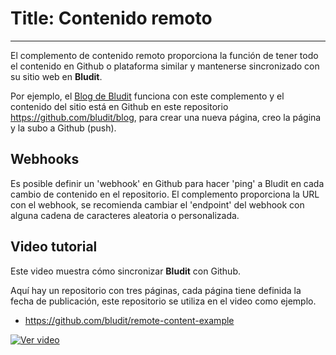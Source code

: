 # Title: Contenido remoto
<!-- Position: 1 -->
---
El complemento de contenido remoto proporciona la función de tener todo el contenido en Github o plataforma similar y mantenerse sincronizado con su sitio web en **Bludit**.

Por ejemplo, el [Blog de Bludit](https://blog.bludit.com) funciona con este complemento y el contenido del sitio está en Github en este repositorio https://github.com/bludit/blog, para crear una nueva página, creo la página y la subo a Github (push).

## Webhooks
Es posible definir un 'webhook' en Github para hacer 'ping' a Bludit en cada cambio de contenido en el repositorio. El complemento proporciona la URL con el webhook, se recomienda cambiar el 'endpoint' del webhook con alguna cadena de caracteres aleatoria o personalizada.

## Video tutorial
Este video muestra cómo sincronizar **Bludit** con Github.

Aquí hay un repositorio con tres páginas, cada página tiene definida la fecha de publicación, este repositorio se utiliza en el video como ejemplo.
- https://github.com/bludit/remote-content-example

[![Ver video](https://img.youtube.com/vi/Kzh_Wl2ZovQ/default.jpg)](https://youtu.be/Kzh_Wl2ZovQ)

<!-- <div class="video-embed">
	<iframe width="640" height="360" src="https://www.youtube.com/embed/Kzh_Wl2ZovQ?rel=0&amp;showinfo=0" frameborder="0" gesture="media" allowfullscreen></iframe>
</div> -->
